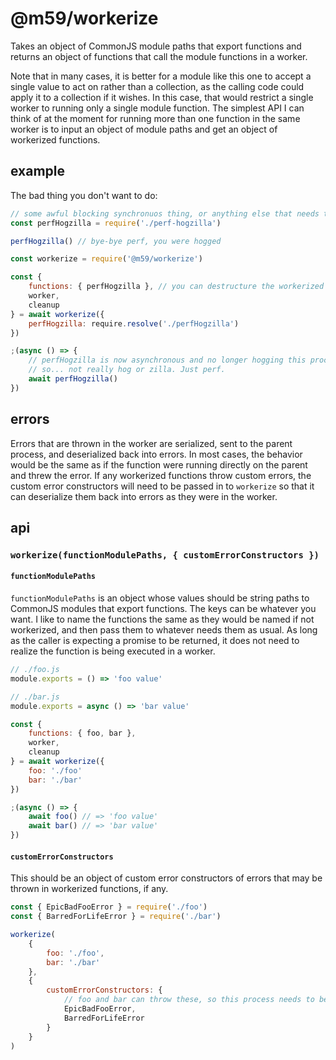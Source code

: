 # @m59/workerize

Takes an object of CommonJS module paths that export functions and returns an object of functions that call the module functions in a worker.

Note that in many cases, it is better for a module like this one to accept a single value to act on rather than a collection, as the calling code could apply it to a collection if it wishes. In this case, that would restrict a single worker to running only a single module function. The simplest API I can think of at the moment for running more than one function in the same worker is to input an object of module paths and get an object of workerized functions.

## example

The bad thing you don't want to do:
```js
// some awful blocking synchronuos thing, or anything else that needs to run on a different thread
const perfHogzilla = require('./perf-hogzilla')

perfHogzilla() // bye-bye perf, you were hogged
```

```js
const workerize = require('@m59/workerize')

const {
	functions: { perfHogzilla }, // you can destructure the workerized function references
	worker,
	cleanup
} = await workerize({
	perfHogzilla: require.resolve('./perfHogzilla')
})

;(async () => {
	// perfHogzilla is now asynchronous and no longer hogging this process
	// so... not really hog or zilla. Just perf.
	await perfHogzilla()
})
```

## errors

Errors that are thrown in the worker are serialized, sent to the parent process, and deserialized back into errors. In most cases, the behavior would be the same as if the function were running directly on the parent and threw the error. If any workerized functions throw custom errors, the custom error constructors will need to be passed in to `workerize` so that it can deserialize them back into errors as they were in the worker.

## api

### `workerize(functionModulePaths, { customErrorConstructors })`


#### `functionModulePaths`
`functionModulePaths` is an object whose values should be string paths to CommonJS modules that export functions. The keys can be whatever you want. I like to name the functions the same as they would be named if not workerized, and then pass them to whatever needs them as usual. As long as the caller is expecting a promise to be returned, it does not need to realize the function is being executed in a worker.

```js
// ./foo.js
module.exports = () => 'foo value'
```
```js
// ./bar.js
module.exports = async () => 'bar value'
```
```js
const {
	functions: { foo, bar },
	worker,
	cleanup
} = await workerize({
	foo: './foo'
	bar: './bar'
})

;(async () => {
	await foo() // => 'foo value'
	await bar() // => 'bar value'
})
```

#### `customErrorConstructors`

This should be an object of custom error constructors of errors that may be thrown in workerized functions, if any.

```js
const { EpicBadFooError } = require('./foo')
const { BarredForLifeError } = require('./bar')

workerize(
	{
		foo: './foo',
		bar: './bar'
	},
	{
		customErrorConstructors: {
			// foo and bar can throw these, so this process needs to be aware of them
			EpicBadFooError,
			BarredForLifeError
		}
	}
)
```
